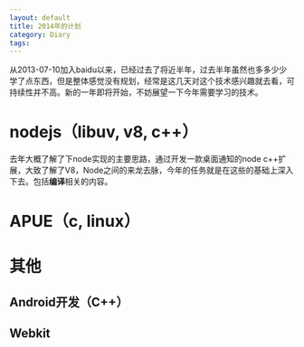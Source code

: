 ```yaml
---
layout: default
title: 2014年的计划
category: Diary
tags: 
---
```

从2013-07-10加入baidu以来，已经过去了将近半年，过去半年虽然也多多少少学了点东西，但是整体感觉没有规划，经常是这几天对这个技术感兴趣就去看，可持续性并不高。新的一年即将开始，不妨展望一下今年需要学习的技术。


# nodejs（libuv, v8, c++）
去年大概了解了下node实现的主要思路，通过开发一款桌面通知的node c++扩展，大致了解了V8，Node之间的来龙去脉，今年的任务就是在这些的基础上深入下去。包括**编译**相关的内容。

# APUE（c, linux）

# 其他
## Android开发（C++）
## Webkit
